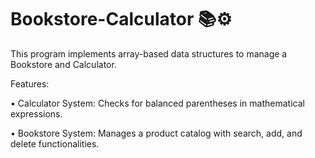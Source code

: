 # Bookstore-Calculator 📚⚙️
This program implements array-based data structures to manage a Bookstore and Calculator.

Features:

• Calculator System: Checks for balanced parentheses in mathematical expressions.

• Bookstore System: Manages a product catalog with search, add, and delete functionalities.
